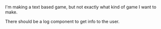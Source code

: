I'm making a text based game, but not exactly what kind of game I want to make.

There should be a log component to get info to the user.